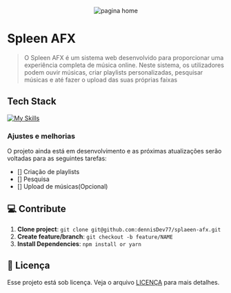 <!--- # "Can be a image or a gift from the project pages" -->

<p align="center">
  <img src="../.github/example.png" alt="pagina home">
</p>

# Spleen AFX

> O Spleen AFX é um sistema web desenvolvido para proporcionar uma experiência completa de
música online. Neste sistema, os utilizadores podem ouvir músicas, criar playlists
personalizadas, pesquisar músicas e até fazer o upload das suas próprias faixas

## Tech Stack

<!--- # "Verify icons availability here https://github.com/tandpfun/skill-icons" -->

[![My Skills](https://skillicons.dev/icons?i=ts,nextjs,react,tailwind)](https://skillicons.dev)

### Ajustes e melhorias

O projeto ainda está em desenvolvimento e as próximas atualizações serão voltadas para as seguintes tarefas:

- []  Criação de playlists
- []  Pesquisa
- []  Upload de músicas(Opcional)

## 💻 Contribute
1. **Clone project**: `git clone git@github.com:dennisDev77/splaeen-afx.git`
2. **Create feature/branch**: `git checkout -b feature/NAME`
3. **Install Dependencies**: `npm install or yarn`

## 📝 Licença

Esse projeto está sob licença. Veja o arquivo [LICENÇA](LICENSE.md) para mais detalhes.